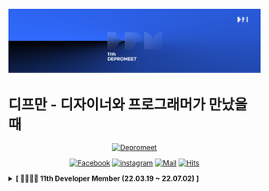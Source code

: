 ![depromeet-11th](https://github.com/depromeet/.github/blob/master/images/depromeet-11th.png)

# 디프만 - 디자이너와 프로그래머가 만났을 때

<div align=center>

[![Depromeet](https://img.shields.io/badge/depromeet-deprommet-blue)](https://depromeet.com)

[![Facebook](https://img.shields.io/badge/facebook-1877f2?style=flat-square&logo=facebook&logoColor=white&link=https://www.facebook.com/deprommeet/)](https://www.facebook.com/depromeet)
[![instagram](https://img.shields.io/badge/instagram-E4405F?style=flat-square&logo=Instagram&logoColor=white&link=https://www.instagram.com/deprommeet/)](https://www.instagram.com/depromeet)
[![Mail](https://img.shields.io/badge/Gmail-d14836?style=flat-square&logo=Gmail&logoColor=white&link=mailto:depromeet@gmail.com)](mailto:depromeet@gmail.com)
[![Hits](https://hits.seeyoufarm.com/api/count/incr/badge.svg?url=https://github.com/depromeet)](https://hits.seeyoufarm.com)

</div>


<details>
<summary><b>[ 👨‍👩‍👦‍👦 11th Developer Member (22.03.19 ~ 22.07.02) ]</b> </summary>
<div markdown="1">

| ![devsungmin](https://images.weserv.nl/?url=https://avatars.githubusercontent.com/u/101611464?v=4&h=250&w=250&fit=cover&mask=circle&maxage=7d) | ![hy57in](https://images.weserv.nl/?url=https://avatars.githubusercontent.com/u/60775453?v=4"?v=4&h=250&w=250&fit=cover&mask=circle&maxage=7d) | ![jonghopark95](https://images.weserv.nl/?url=https://avatars.githubusercontent.com/u/19240202?v=4"?v=4&h=250&w=250&fit=cover&mask=circle&maxage=7d) | ![SDB016](https://images.weserv.nl/?url=https://avatars.githubusercontent.com/u/59786670?v=4"?v=4&h=250&w=250&fit=cover&mask=circle&maxage=7d) |
|:----------------------------------------------------------------------------------------------------------------------------------------------:|:----------------------------------------------------------------------------------------------------------------------------------------------:|:----------------------------------------------------------------------------------------------------------------------------------------------------:|:----------------------------------------------------------------------------------------------------------------------------------------------:|
|                                                      [김성민](https://github.com/devsungmin)                                                      |                                                        [김효진](https://github.com/hy57in)                                                        |                                                        [박종호](https://github.com/jonghopark95)                                                        |                                                        [신동빈](https://github.com/SDB016)                                                        | 

### 11기 추가 예정

</div>
</details>
